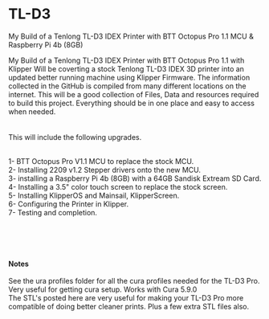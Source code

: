 # TL-D3
My Build of a Tenlong TL-D3 IDEX Printer with BTT Octopus Pro 1.1 MCU &amp; Raspberry Pi 4b (8GB)

My Build of a Tenlong TL-D3 IDEX Printer with BTT Octopus Pro 1.1 with Klipper
Will be coverting a stock Tenlong TL-D3 IDEX 3D printer into an updated better running machine using Klipper Firmware.
The information collected in the GitHub is compiled from many different locations on the internet.
This will be a good collection of Files, Data and resources required to build this project.
Everything should be in one place and easy to access when needed.
<br><br><br>
This will include the following upgrades.
<br><br>


1- BTT Octopus Pro V1.1 MCU to replace the stock MCU.
<br>
2- Installing 2209 v1.2 Stepper drivers onto the new MCU.
<br>
3- installing a Raspberry Pi 4b (8GB) with a 64GB Sandisk Extream SD Card.
<br>
4- Installing a 3.5" color touch screen to replace the stock screen.
<br>
5- Installing KlipperOS and Mainsail, KlipperScreen.
<br>
6- Configuring the Printer in Klipper.
<br>
7- Testing and completion.
<br><br><br><br><br><br>
<b>Notes</b><br><br>
See the ura profiles folder for all the cura profiles needed for the TL-D3 Pro. Very useful for getting cura setup. Works with Cura 5.9.0<br>
The STL's posted here are very useful for making your TL-D3 Pro more compatible of doing better cleaner prints. Plus a few extra STL files also.<br>
<br>
